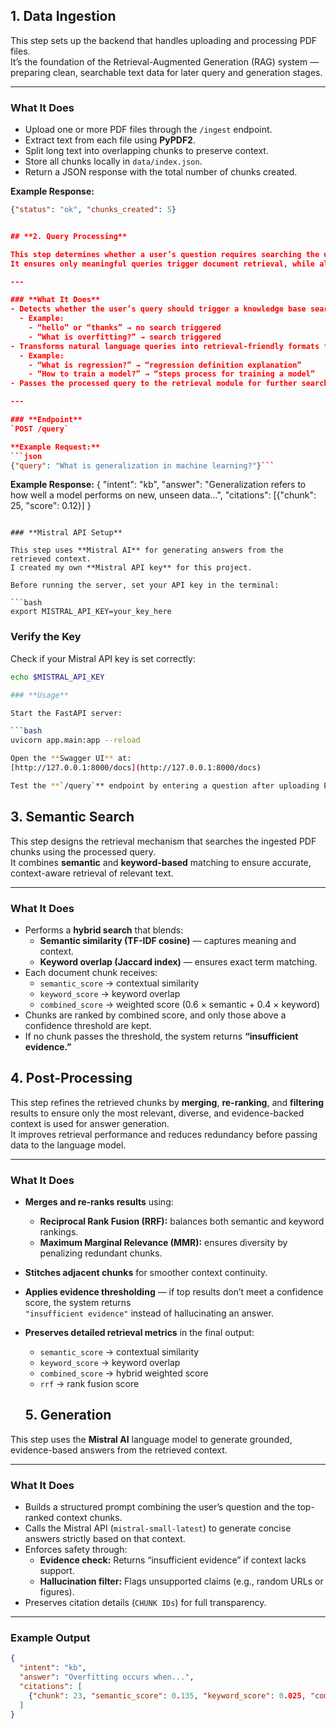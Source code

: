 ## **1. Data Ingestion**

This step sets up the backend that handles uploading and processing PDF files.  
It’s the foundation of the Retrieval-Augmented Generation (RAG) system — preparing clean, searchable text data for later query and generation stages.

---

### **What It Does**
- Upload one or more PDF files through the `/ingest` endpoint.  
- Extract text from each file using **PyPDF2**.  
- Split long text into overlapping chunks to preserve context.  
- Store all chunks locally in `data/index.json`.  
- Return a JSON response with the total number of chunks created.  

**Example Response:**
```json
{"status": "ok", "chunks_created": 5}


## **2. Query Processing**

This step determines whether a user’s question requires searching the uploaded PDFs and reformats it to improve retrieval accuracy.  
It ensures only meaningful queries trigger document retrieval, while also improving how the query matches relevant text chunks.

---

### **What It Does**
- Detects whether the user’s query should trigger a knowledge base search.  
  - Example:  
    - “hello” or “thanks” → no search triggered  
    - “What is overfitting?” → search triggered  
- Transforms natural language queries into retrieval-friendly formats for better matching.  
  - Example:  
    - “What is regression?” → “regression definition explanation”  
    - “How to train a model?” → “steps process for training a model”  
- Passes the processed query to the retrieval module for further search and generation.

---

### **Endpoint**
`POST /query`

**Example Request:**
```json
{"query": "What is generalization in machine learning?"}```
```

**Example Response:**
{
  "intent": "kb",
  "answer": "Generalization refers to how well a model performs on new, unseen data...",
  "citations": [{"chunk": 25, "score": 0.12}]
}
```

### **Mistral API Setup**

This step uses **Mistral AI** for generating answers from the retrieved context.  
I created my own **Mistral API key** for this project.

Before running the server, set your API key in the terminal:

```bash
export MISTRAL_API_KEY=your_key_here
```

### **Verify the Key**

Check if your Mistral API key is set correctly:

```bash
echo $MISTRAL_API_KEY

### **Usage**

Start the FastAPI server:

```bash
uvicorn app.main:app --reload

Open the **Swagger UI** at:  
[http://127.0.0.1:8000/docs](http://127.0.0.1:8000/docs)

Test the **`/query`** endpoint by entering a question after uploading PDFs.
```

## **3. Semantic Search**

This step designs the retrieval mechanism that searches the ingested PDF chunks using the processed query.  
It combines **semantic** and **keyword-based** matching to ensure accurate, context-aware retrieval of relevant text.

---

### **What It Does**

- Performs a **hybrid search** that blends:
  - **Semantic similarity (TF-IDF cosine)** — captures meaning and context.  
  - **Keyword overlap (Jaccard index)** — ensures exact term matching.  
- Each document chunk receives:
  - `semantic_score` → contextual similarity  
  - `keyword_score` → keyword overlap  
  - `combined_score` → weighted score (0.6 × semantic + 0.4 × keyword)  
- Chunks are ranked by combined score, and only those above a confidence threshold are kept.  
- If no chunk passes the threshold, the system returns **“insufficient evidence.”**


## **4. Post-Processing**

This step refines the retrieved chunks by **merging**, **re-ranking**, and **filtering** results to ensure only the most relevant, diverse, and evidence-backed context is used for answer generation.  
It improves retrieval performance and reduces redundancy before passing data to the language model.

---

### **What It Does**

- **Merges and re-ranks results** using:
  - **Reciprocal Rank Fusion (RRF):** balances both semantic and keyword rankings.  
  - **Maximum Marginal Relevance (MMR):** ensures diversity by penalizing redundant chunks.  
- **Stitches adjacent chunks** for smoother context continuity.  
- **Applies evidence thresholding** — if top results don’t meet a confidence score, the system returns  
  `"insufficient evidence"` instead of hallucinating an answer.  
- **Preserves detailed retrieval metrics** in the final output:
  - `semantic_score` → contextual similarity  
  - `keyword_score` → keyword overlap  
  - `combined_score` → hybrid weighted score  
  - `rrf` → rank fusion score
  

  ## **5. Generation**

This step uses the **Mistral AI** language model to generate grounded, evidence-based answers from the retrieved context.

---

### **What It Does**

- Builds a structured prompt combining the user’s question and the top-ranked context chunks.
- Calls the Mistral API (`mistral-small-latest`) to generate concise answers strictly based on that context.
- Enforces safety through:
  - **Evidence check:** Returns “insufficient evidence” if context lacks support.
  - **Hallucination filter:** Flags unsupported claims (e.g., random URLs or figures).
- Preserves citation details (`CHUNK IDs`) for full transparency.

---

### **Example Output**
```json
{
  "intent": "kb",
  "answer": "Overfitting occurs when...",
  "citations": [
    {"chunk": 23, "semantic_score": 0.135, "keyword_score": 0.025, "combined_score": 0.091, "rrf": 0.030}
  ]
}
